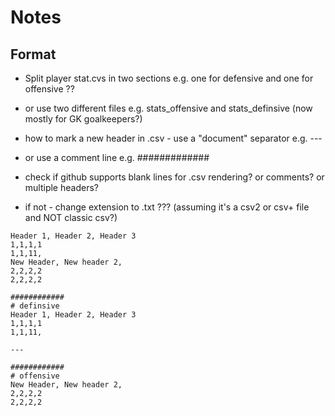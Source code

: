 # Notes


## Format

- Split player stat.cvs in two sections e.g. one for defensive and one for offensive ??

- or use two different files e.g. stats_offensive and stats_definsive (now mostly for GK goalkeepers?)

- how to mark a new header in .csv - use a "document" separator e.g. ---
- or use a comment line e.g. #############

- check if github supports blank lines for .csv rendering? or comments? or multiple headers?
- if not - change extension to .txt ??? (assuming it's a csv2 or csv+ file and NOT classic csv?)


~~~
Header 1, Header 2, Header 3
1,1,1,1
1,1,11,
New Header, New header 2,
2,2,2,2
2,2,2,2
~~~


~~~
############
# definsive
Header 1, Header 2, Header 3
1,1,1,1
1,1,11,

---

############
# offensive
New Header, New header 2,
2,2,2,2
2,2,2,2
~~~